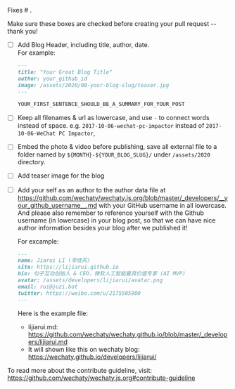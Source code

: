 Fixes # .

Make sure these boxes are checked before creating your pull request -- thank you!

- [ ] Add Blog Header, including title, author, date.  
    For example:  

    ``` md
    ---
    title: "Your Great Blog Title"
    author: your_github_id
    image: /assets/2020/08-your-blog-slug/teaser.jpg
    ---

    YOUR_FIRST_SENTENCE_SHOULD_BE_A_SUMMARY_FOR_YOUR_POST
    ```

- [ ] Keep all filenames & url as lowercase, and use `-` to connect words instead of space. e.g. `2017-10-06-wechat-pc-impactor` instead of `2017-10-06-WeChat PC Impactor`,
- [ ] Embed the photo & video before publishing, save all external file to a folder named by `${MONTH}-${YOUR_BLOG_SLUG}/` under `/assets/2020` directory.
- [ ] Add teaser image for the blog
- [ ] Add your self as an author to the author data file at <https://github.com/wechaty/wechaty.js.org/blob/master/_developers/__your_github_username__.md> with your GitHub username in all lowercase. And please also remember to reference yourself with the Github username (in lowercase) in your blog post, so that we can have nice author information besides your blog after we published it!

  For excample:
  ```md
  ---
  name: Jiarui LI (李佳芮)
  site: https://lijiarui.github.io
  bio: 句子互动创始人 & CEO，微软人工智能最具价值专家 (AI MVP)
  avatar: /assets/developers/lijiarui/avatar.png
  email: rui@juzi.bot
  twitter: https://weibo.com/u/2175505900
  ---
  ```
  Here is the example file:
  - lijiarui.md: https://github.com/wechaty/wechaty.github.io/blob/master/_developers/lijiarui.md
  - It will shown like this on wechaty blog: https://wechaty.github.io/developers/lijiarui/

To read more about the contribute guideline, visit: <https://github.com/wechaty/wechaty.js.org#contribute-guideline>
